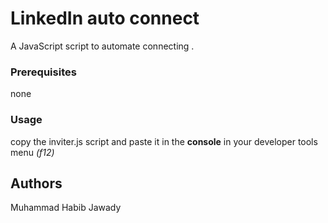 # LinkedIn auto connect

A JavaScript script to automate connecting .

### Prerequisites

none

### Usage

copy the inviter.js script and paste it in the **console** in your developer tools menu _(f12)_

## Authors

Muhammad Habib Jawady

